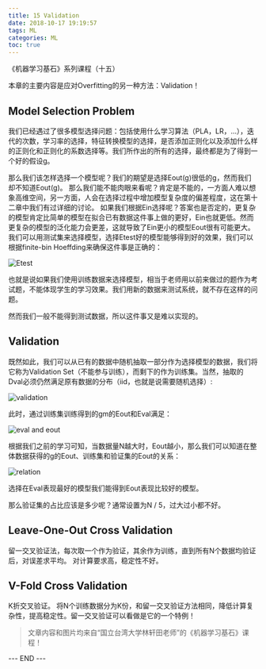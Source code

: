 ```yaml
---
title: 15 Validation
date: 2018-10-17 19:19:57
tags: ML
categories: ML
toc: true
---
```



《机器学习基石》系列课程（十五）

本章的主要内容是应对Overfitting的另一种方法：Validation！

<!-- more -->

## Model Selection Problem
我们已经遇过了很多模型选择问题：包括使用什么学习算法（PLA，LR，...），迭代的次数，学习率的选择，特征转换模型的选择，是否添加正则化以及添加什么样的正则化和正则化的系数选择等。我们所作出的所有的选择，最终都是为了得到一个好的假设g。

那么我们该怎样选择一个模型呢？我们的期望是选择Eout(g)很低的g，然而我们却不知道Eout(g)。
那么我们能不能肉眼来看呢？肯定是不能的，一方面人难以想象高维空间，另一方面，人会在选择过程中增加模型复杂度的偏差程度，这在第十二章中我们有过详细的讨论。
如果我们根据Ein选择呢？答案也是否定的，更复杂的模型肯定比简单的模型在拟合已有数据这件事上做的更好，Ein也就更低。然而更复杂的模型的泛化能力会更差，这就导致了Ein更小的模型Eout很有可能更大。
我们可以用测试集来选择模型，选择Etest好的模型能够得到好的效果，我们可以根据finite-bin Hoeffding来确保这件事是正确的：

 ![Etest](1.png) 

也就是说如果我们使用训练数据来选择模型，相当于老师用以前来做过的题作为考试题，不能体现学生的学习效果。我们用新的数据来测试系统，就不存在这样的问题。

然而我们一般不能得到测试数据，所以这件事又是难以实现的。

## Validation
既然如此，我们可以从已有的数据中随机抽取一部分作为选择模型的数据，我们将它称为Validation Set（不能参与训练），而剩下的作为训练集。当然，抽取的Dval必须仍然满足原有数据的分布（iid，也就是说需要随机选择）:

 ![validation](2.png) 

此时，通过训练集训练得到的gm的Eout和Eval满足：

 ![eval and eout](3.png) 

根据我们之前的学习可知，当数据量N越大时，Eout越小，那么我们可以知道在整体数据获得的g的Eout、训练集和验证集的Eout的关系：

 ![relation](4.png) 

选择在Eval表现最好的模型我们能得到Eout表现比较好的模型。

那么验证集的占比应该是多少呢？通常设置为N / 5，过大过小都不好。

## Leave-One-Out Cross Validation
留一交叉验证法，每次取一个作为验证，其余作为训练，直到所有N个数据均验证后，对误差求平均。
对计算要求高，稳定性不好。

## V-Fold Cross Validation
K折交叉验证。
将N个训练数据分为K份，和留一交叉验证方法相同，降低计算复杂性，提高稳定性。留一交叉验证可以看做是它的一个特例！

> 文章内容和图片均来自“国立台湾大学林轩田老师”的《机器学习基石》课程！

--- END --- 